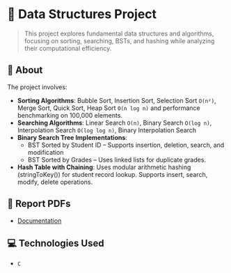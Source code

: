 # 📌 Data Structures Project
> This project explores fundamental data structures and algorithms, focusing on sorting, searching, BSTs, and hashing while analyzing their computational efficiency.


## 📜 About
The project involves:

- **Sorting Algorithms**: Bubble Sort, Insertion Sort, Selection Sort `O(n²)`, Merge Sort, Quick Sort, Heap Sort `O(n log n)` and performance benchmarking on 100,000 elements.
- **Searching Algorithms**: Linear Search `O(n)`, Binary Search `O(log n)`, Interpolation Search `O(log log n)`, Binary Interpolation Search
- **Binary Search Tree Implementations**:
  - BST Sorted by Student ID – Supports insertion, deletion, search, and modification
  - BST Sorted by Grades – Uses linked lists for duplicate grades.
- **Hash Table with Chaining**: Uses modular arithmetic hashing (stringToKey()) for student record lookup. Supports insert, search, modify, delete operations.


## 📑 Report PDFs
- [Documentation](https://github.com/alex-xiarchos/ceid-datastructures/blob/main/1059619_1059633_ΑΝΑΦΟΡΑ.pdf)


## 💻 Technologies Used
- `C`
